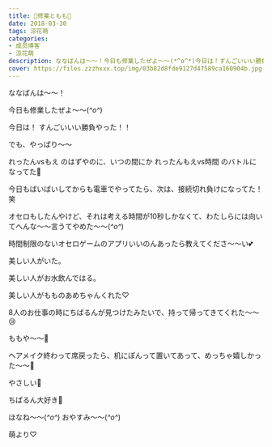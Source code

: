 ```yaml
---
title: 🍑修業ともも🍑
date: 2018-03-30
tags: 涼花萌
categories: 
- 成员博客
- 涼花萌
description: ななばんは〜〜！今日も修業したぜよ〜〜(*^o^*)今日は！すんごいいい勝負やった！！でも、やっぱり〜〜れったんvsもえ のはずやのに、いつの間に...
cover: https://files.zzzhxxx.top/img/03b82d8fde9127d47589ca160904b.jpg 
---
```







ななばんは〜〜！





今日も修業したぜよ〜〜(*^o^*)














今日は！
すんごいいい勝負やった！！













でも、やっぱり〜〜












れったんvsもえ のはずやのに、いつの間にか
れったんもえvs時間 のバトルになってた🙈







今日もばいばいしてからも電車でやってたら、次は、接続切れ負けになってた！笑












オセロもしたんやけど、それは考える時間が10秒しかなくて、わたしらには向いてへんな〜〜言うてやめた〜〜(*^o^*)






時間制限のないオセロゲームのアプリいいのんあったら教えてくださ〜〜い💕



















美しい人がいた。


















美しい人がお水飲んではる。























美しい人がもものあめちゃんくれた♡















8人のお仕事の時にちぱるんが見つけたみたいで、持って帰ってきてくれた〜〜😢






ももや〜〜🍑








ヘアメイク終わって席戻ったら、机にぽんって置いてあって、めっちゃ嬉しかった〜〜🍑






やさしい💓



ちぱるん大好き💓









ほなね〜〜(*^o^*)
おやすみ〜〜(*^o^*)





萌より♡


